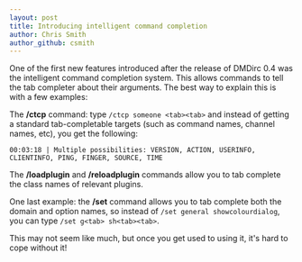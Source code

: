 ```yaml
---
layout: post
title: Introducing intelligent command completion
author: Chris Smith
author_github: csmith
---
```

One of the first new features introduced after the release of DMDirc 0.4 was the
intelligent command completion system. This allows commands to tell the tab
completer about their arguments. The best way to explain this is with a few
examples:

The **/ctcp** command: type `/ctcp someone <tab><tab>` and instead
of getting a standard tab-completable targets (such as command names, channel
names, etc), you get the following:

    00:03:18 | Multiple possibilities: VERSION, ACTION, USERINFO, CLIENTINFO, PING, FINGER, SOURCE, TIME

The **/loadplugin** and **/reloadplugin** commands allow you to tab complete the
class names of relevant plugins.

One last example: the **/set** command allows you to tab complete both the
domain and option names, so instead of `/set general showcolourdialog`, you can
type `/set g<tab> sh<tab><tab>`.

This may not seem like much, but once you get used to using it, it's hard to
cope without it!